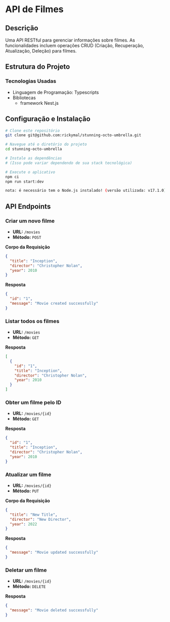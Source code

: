 # API de Filmes

## Descrição

Uma API RESTful para gerenciar informações sobre filmes. As funcionalidades incluem operações CRUD (Criação, Recuperação, Atualização, Deleção) para filmes.

## Estrutura do Projeto

### Tecnologias Usadas
- Linguagem de Programação: Typescripts
- Bibliotecas
  - framework Nest.js

## Configuração e Instalação

```bash
# Clone este repositório
git clone git@github.com:rickymal/stunning-octo-umbrella.git

# Navegue até o diretório do projeto
cd stunning-octo-umbrella

# Instale as dependências
# (Isso pode variar dependendo de sua stack tecnológica)

# Execute o aplicativo
npm ci
npm run start:dev

nota: é necessário tem o Node.js instalado! (versão utilizada: v17.1.0)
```

## API Endpoints

### Criar um novo filme

- **URL:** `/movies`
- **Método:** `POST`

**Corpo da Requisição**

```json
{
  "title": "Inception",
  "director": "Christopher Nolan",
  "year": 2010
}
```

**Resposta**

```json
{
  "id": "1",
  "message": "Movie created successfully"
}
```

### Listar todos os filmes

- **URL:** `/movies`
- **Método:** `GET`

**Resposta**

```json
[
  {
    "id": "1",
    "title": "Inception",
    "director": "Christopher Nolan",
    "year": 2010
  }
]
```

### Obter um filme pelo ID

- **URL:** `/movies/{id}`
- **Método:** `GET`

**Resposta**

```json
{
  "id": "1",
  "title": "Inception",
  "director": "Christopher Nolan",
  "year": 2010
}
```

### Atualizar um filme

- **URL:** `/movies/{id}`
- **Método:** `PUT`

**Corpo da Requisição**

```json
{
  "title": "New Title",
  "director": "New Director",
  "year": 2022
}
```

**Resposta**

```json
{
  "message": "Movie updated successfully"
}
```

### Deletar um filme

- **URL:** `/movies/{id}`
- **Método:** `DELETE`

**Resposta**

```json
{
  "message": "Movie deleted successfully"
}
```
